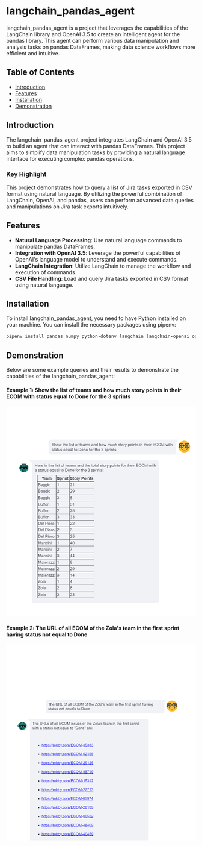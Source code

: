 # langchain_pandas_agent

langchain_pandas_agent is a project that leverages the capabilities of the LangChain library and OpenAI 3.5 to create an intelligent agent for the pandas library. This agent can perform various data manipulation and analysis tasks on pandas DataFrames, making data science workflows more efficient and intuitive.

## Table of Contents

- [Introduction](#introduction)
- [Features](#features)
- [Installation](#installation)
- [Demonstration](#demonstration)

## Introduction

The langchain_pandas_agent project integrates LangChain and OpenAI 3.5 to build an agent that can interact with pandas DataFrames. This project aims to simplify data manipulation tasks by providing a natural language interface for executing complex pandas operations. 

### Key Highlight

This project demonstrates how to query a list of Jira tasks exported in CSV format using natural language. By utilizing the powerful combination of LangChain, OpenAI, and pandas, users can perform advanced data queries and manipulations on Jira task exports intuitively.

## Features

- **Natural Language Processing**: Use natural language commands to manipulate pandas DataFrames.
- **Integration with OpenAI 3.5**: Leverage the powerful capabilities of OpenAI's language model to understand and execute commands.
- **LangChain Integration**: Utilize LangChain to manage the workflow and execution of commands.
- **CSV File Handling**: Load and query Jira tasks exported in CSV format using natural language.

## Installation

To install langchain_pandas_agent, you need to have Python installed on your machine. You can install the necessary packages using pipenv:

```bash
pipenv install pandas numpy python-dotenv langchain langchain-openai openai langchain-experimental tabulate streamlit streamlit-chat
```

## Demonstration
Below are some example queries and their results to demonstrate the capabilities of the langchain_pandas_agent:


#### Example 1: Show the list of teams and how much story points in their ECOM with status equal to Done for the 3 sprints
![Example 1](ECOM_table.png)

#### Example 2: The URL of all ECOM of the Zola's team in the first sprint having status not equal to Done
![Example 2](ECOM_urls.png)

